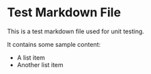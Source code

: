 # Test Markdown File

This is a test markdown file used for unit testing.

It contains some sample content:
- A list item
- Another list item 